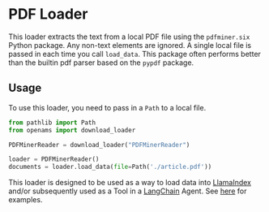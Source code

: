 # PDF Loader

This loader extracts the text from a local PDF file using the `pdfminer.six` Python package. Any non-text elements are ignored. A single local file is passed in each time you call `load_data`.
This package often performs better than the builtin pdf parser based on the `pypdf` package.

## Usage

To use this loader, you need to pass in a `Path` to a local file.

```python
from pathlib import Path
from openams import download_loader

PDFMinerReader = download_loader("PDFMinerReader")

loader = PDFMinerReader()
documents = loader.load_data(file=Path('./article.pdf'))
```

This loader is designed to be used as a way to load data into [LlamaIndex](https://github.com/jerryjliu/gpt_index/tree/main/gpt_index) and/or subsequently used as a Tool in a [LangChain](https://github.com/hwchase17/langchain) Agent. See [here](https://github.com/emptycrown/llama-hub/tree/main) for examples.
